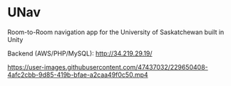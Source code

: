 # UNav

Room-to-Room navigation app for the University of Saskatchewan
built in Unity

Backend (AWS/PHP/MySQL): http://34.219.29.19/

https://user-images.githubusercontent.com/47437032/229650408-4afc2cbb-9d85-419b-bfae-a2caa49f0c50.mp4

